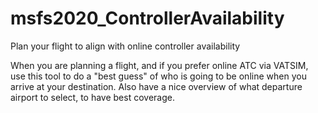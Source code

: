 # msfs2020_ControllerAvailability
 Plan your flight to align with online controller availability

When you are planning a flight, and if you prefer online ATC via VATSIM, use this tool to do a "best guess" of who is going to be online when you arrive at your destination. Also have a nice overview of what departure airport to select, to have best coverage.